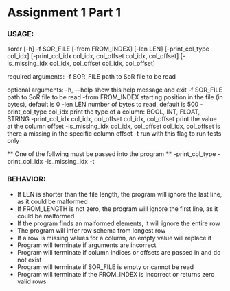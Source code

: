 # Assignment 1 Part 1

### USAGE:

sorer [-h] -f SOR_FILE [-from FROM_INDEX] [-len LEN]
             [-print_col_type col_idx]
             [-print_col_idx col_idx, col_offset col_idx, col_offset]
             [-is_missing_idx col_idx, col_offset col_idx, col_offset]

required arguments:
  -f SOR_FILE           path to SoR file to be read

optional arguments:
  -h, --help            show this help message and exit
  -f SOR_FILE           path to SoR file to be read
  -from FROM_INDEX      starting position in the file (in bytes), default is 0
  -len LEN              number of bytes to read, default is 500
  -print_col_type col_idx
                        print the type of a column: BOOL, INT, FLOAT, STRING
  -print_col_idx col_idx, col_offset col_idx, col_offset
                        print the value at the column offset
  -is_missing_idx col_idx, col_offset col_idx, col_offset
                        is there a missing in the specific column offset
  -t                    run with this flag to run tests only

** One of the follwing must be passed into the program **
    -print_col_type
    -print_col_idx 
    -is_missing_idx 
    -t

### BEHAVIOR:
- If LEN is shorter than the file length, the program will ignore the last line, as it could be malformed
- If FROM_LENGTH is not zero, the program will ignore the first line, as it could be malformed
- If the program finds an malformed elements, it will ignore the entire row
- The program will infer row schema from longest row
- If a row is missing values for a column, an empty value will replace it
- Program will terminate if arguments are incorrect
- Program will terminate if column indices or offsets are passed in and do not exist
- Program will terminate if SOR_FILE is empty or cannot be read
- Program will terminate if the FROM_INDEX is incorrect or returns zero valid rows